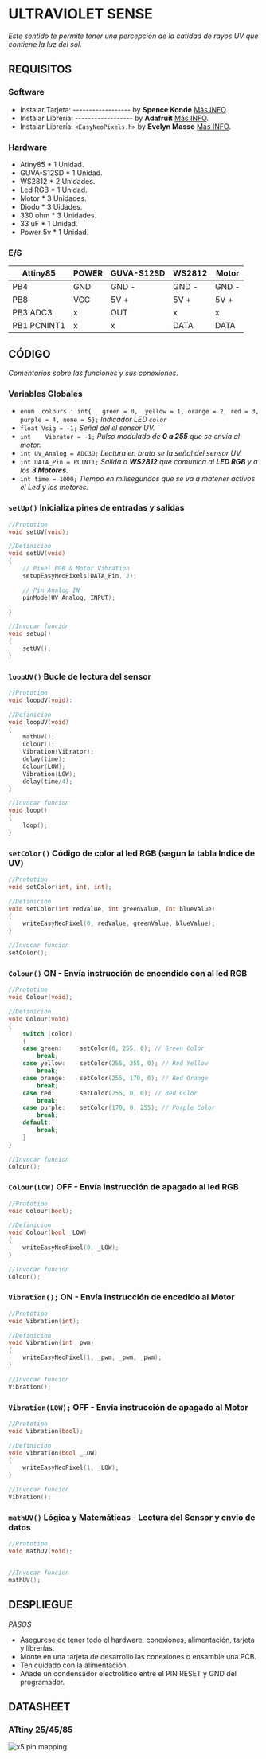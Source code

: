 ﻿# ULTRAVIOLET SENSE 

_Este sentido te permite tener una percepción de la catidad de rayos UV que contiene la luz del sol._

## REQUISITOS

### Software
* Instalar	Tarjeta:	------------------	by **Spence Konde**		[Más INFO](https://github.com/SpenceKonde/ATTinyCore).
* Instalar	Librería:	------------------	by **Adafruit**			[Más INFO](https://github.com/adafruit/Adafruit_NeoPixel).
* Instalar	Librería:	`<EasyNeoPixels.h>`	by **Evelyn Masso**		[Más INFO](https://github.com/outofambit/easy-neopixels).

### Hardware
* Atiny85		* 1	Unidad.
* GUVA-S12SD	* 1 Unidad.
* WS2812		* 2 Unidades.
* Led RGB		* 1 Unidad.
* Motor			* 3 Unidades.
* Diodo			* 3 Uidades.
* 330 ohm		* 3 Unidades.
* 33 uF			* 1 Unidad.
* Power 5v		* 1 Unidad.

### E/S


|	Attiny85	|		POWER		|		GUVA-S12SD		|		WS2812		|		Motor		|	
|		----	|		----		|		----			|		----		|		----		|
|	PB4			|		GND			|		GND	-			|		GND	-		|		GND	-		|
|	PB8			|		VCC			|		5V	+			|		5V	+		|		5V	+		|
|	PB3	ADC3	|		x			|		OUT				|		x			|		x			|
|	PB1 PCNINT1	|		x			|		x				|		DATA		|		DATA		|





## CÓDIGO
_Comentarios sobre las funciones y sus conexiones._

### Variables Globales

*	`enum  colours : int{	green = 0,	yellow = 1,	orange = 2,	red = 3,	purple = 4,	none = 5};` _Indicador LED `color`_
*	`float Vsig = -1;`			_Señal del el sensor UV._
*	`int	Vibrator = -1;`		_Pulso modulado de **0 a 255** que se envía al motor._
*	`int UV_Analog = ADC3D;`	_Lectura en bruto se la señal del sensor UV._
*	`int DATA_Pin = PCINT1;`	_Salida a **WS2812** que comunica al **LED RGB** y a los **3 Motores**._
*	`int time = 1000;`			_Tiempo en milisegundos que se va a matener activos el Led y los motores._ 


### `setUp()` Inicializa pines de entradas y salidas
``` c++
//Prototipo
void setUV(void);

//Definicion
void setUV(void)
{
	// Pixel RGB & Motor Vibration
	setupEasyNeoPixels(DATA_Pin, 2);

	// Pin Analog IN
	pinMode(UV_Analog, INPUT);

}

//Invocar función
void setup()
{
	setUV();
}

```

### `loopUV()` Bucle de lectura del sensor
``` c++
//Prototipo
void loopUV(void):

//Definicion
void loopUV(void)
{
	mathUV();
	Colour();
	Vibration(Vibrator);
	delay(time);
	Colour(LOW);
	Vibration(LOW);
	delay(time/4);
}

//Invocar funcion
void loop()
{
	loop();
}
```

### `setColor()` Código de color al led RGB (segun la tabla Indice de UV)

``` c++
//Prototipo
void setColor(int, int, int);

//Definicion
void setColor(int redValue, int greenValue, int blueValue)
{
	writeEasyNeoPixel(0, redValue, greenValue, blueValue);
}

//Invocar funcion
setColor();
```

### `Colour()`		ON - Envía instrucción de encendido con al led RGB
``` c++
//Prototipo
void Colour(void);

//Definicion
void Colour(void)
{
	switch (color)
	{
	case green:		setColor(0, 255, 0); // Green Color
		break;
	case yellow:	setColor(255, 255, 0); // Red Yellow
		break;
	case orange:	setColor(255, 170, 0); // Red Orange
		break;
	case red:		setColor(255, 0, 0); // Red Color
		break;
	case purple:	setColor(170, 0, 255); // Purple Color
		break;
	default:
		break;
	}
}

//Invocar funcion
Colour();

```

### `Colour(LOW)`	OFF - Envía instrucción de apagado al led RGB
``` c++
//Prototipo
void Colour(bool);

//Definicion
void Colour(bool _LOW)
{
	writeEasyNeoPixel(0, _LOW);
}

//Invocar funcion
Colour();
```

### `Vibration();` ON - Envía instrucción de encedido al Motor
``` c++
//Prototipo
void Vibration(int);

//Definicion
void Vibration(int _pwm)
{
	writeEasyNeoPixel(1, _pwm, _pwm, _pwm);
}

//Invocar funcion
Vibration();
```

### `Vibration(LOW);` OFF - Envía instrucción de apagado al Motor
``` c++
//Prototipo
void Vibration(bool);

//Definicion
void Vibration(bool _LOW)
{
	writeEasyNeoPixel(1, _LOW);
}

//Invocar funcion
Vibration();
```

### `mathUV()` Lógica y Matemáticas - Lectura del Sensor y envio de datos
``` c++
//Prototipo
void mathUV(void);


//Invocar funcion
mathUV();
```


## DESPLIEGUE
*PASOS*
* Asegurese de tener todo el hardware, conexiones, alimentación, tarjeta y librerías. 
* Monte en una tarjeta de desarrollo las conexiones o ensamble una PCB.
* Ten cuidado con la alimentación.
* Añade un condensador electrolitico entre el PIN RESET y GND del programador.


## DATASHEET

### ATtiny 25/45/85
![x5 pin mapping](http://drazzy.com/e/img/PinoutT85a.jpg "Arduino Pin Mapping for ATtiny 85/45/25")

